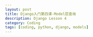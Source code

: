 ```yaml
---
layout: post
title: Django入门第四课-Model层查询 
description: Django Lesson 4
category: Coding
tags: [coding, python, django, models]
---
```


